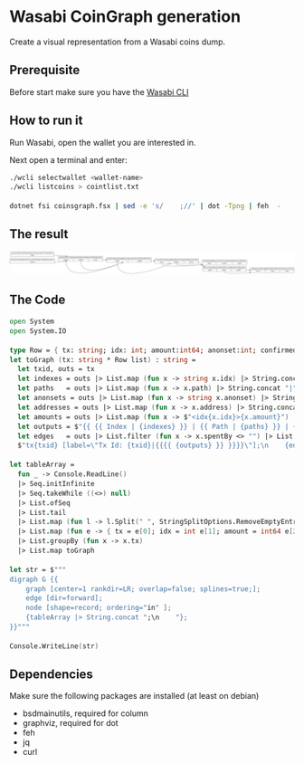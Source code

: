 # Wasabi CoinGraph generation

Create a visual representation from a Wasabi coins dump.

## Prerequisite

Before start make sure you have the [Wasabi CLI](wcli) 

## How to run it

Run Wasabi, open the wallet you are interested in.

Next open a terminal and enter:

```bash
./wcli selectwallet <wallet-name>
./wcli listcoins > cointlist.txt

dotnet fsi coinsgraph.fsx | sed -e 's/    ;//' | dot -Tpng | feh  -
```

## The result

![](../src/images/tx-graph-example-1.png)

## The Code

```fsharp
open System
open System.IO

type Row = { tx: string; idx: int; amount:int64; anonset:int; confirmed:bool; confirmations:int; address:string; spentBy:string; path:string}
let toGraph (tx: string * Row list) : string =
  let txid, outs = tx
  let indexes = outs |> List.map (fun x -> string x.idx) |> String.concat "|"
  let paths   = outs |> List.map (fun x -> x.path) |> String.concat "|"
  let anonsets = outs |> List.map (fun x -> string x.anonset) |> String.concat "|"
  let addresses = outs |> List.map (fun x -> x.address) |> String.concat "|"
  let amounts = outs |> List.map (fun x -> $"<idx{x.idx}>{x.amount}") |> String.concat "|"
  let outputs = $"{{ {{ Index | {indexes} }} | {{ Path | {paths} }} | {{ AnonSet | {anonsets} }} | {{ Address | {addresses} }} | {{ Amount | {amounts} }} }}"
  let edges   = outs |> List.filter (fun x -> x.spentBy <> "") |> List.map (fun x -> $"tx{x.tx}:idx{x.idx} -> tx{x.spentBy}") |> String.concat ";\n    "
  $"tx{txid} [label=\"Tx Id: {txid}|{{{{ {outputs} }} }}}}\"];\n    {edges}"

let tableArray = 
  fun _ -> Console.ReadLine()
  |> Seq.initInfinite
  |> Seq.takeWhile ((<>) null)
  |> List.ofSeq
  |> List.tail 
  |> List.map (fun l -> l.Split(" ", StringSplitOptions.RemoveEmptyEntries))
  |> List.map (fun e -> { tx = e[0]; idx = int e[1]; amount = int64 e[2]; anonset = int e[3]; confirmed = (if e[4] = "true" then true else false); confirmations = int e[5]; address = e[7]; path = e[6]; spentBy = (if e.Length = 9 then e[8] else "") })
  |> List.groupBy (fun x -> x.tx) 
  |> List.map toGraph 

let str = $"""
digraph G {{
    graph [center=1 rankdir=LR; overlap=false; splines=true;];
    edge [dir=forward];
    node [shape=record; ordering="in" ];
    {tableArray |> String.concat ";\n    "};
}}"""

Console.WriteLine(str)
```

## Dependencies

Make sure the following packages are installed (at least on debian)

- bsdmainutils, required for column
- graphviz, required for dot
- feh
- jq
- curl
